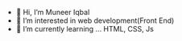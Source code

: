 - 👋 Hi, I’m Muneer Iqbal
- 👀 I’m interested in web development(Front End) 
- 🌱 I’m currently learning ... HTML, CSS, Js
